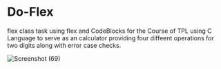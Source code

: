 # Do-Flex
flex class task using flex and CodeBlocks for the Course of TPL using C Language to serve as an calculator providing four diffeent operations for two digits along with error case checks.


![Screenshot (69)](https://user-images.githubusercontent.com/64021315/167489941-eb2eca9c-f485-4840-9c94-c5403ab8fedc.png)
